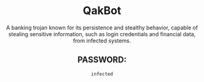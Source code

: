 <div align="center">

# QakBot

A banking trojan known for its persistence and stealthy behavior, capable of stealing sensitive information, such as login credentials and financial data, from infected systems.

## PASSWORD:

```
infected
```

</div>

